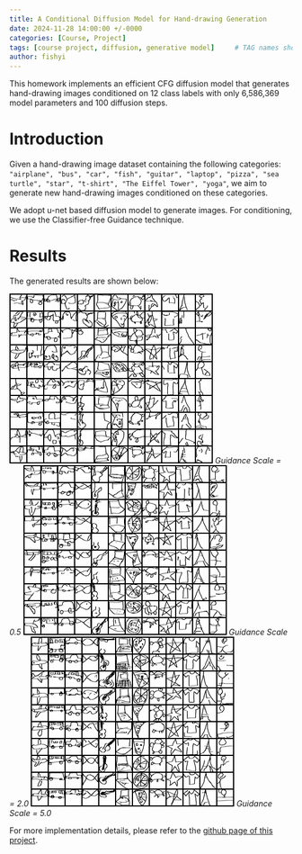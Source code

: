 ```yaml
---
title: A Conditional Diffusion Model for Hand-drawing Generation
date: 2024-11-28 14:00:00 +/-0000
categories: [Course, Project]
tags: [course project, diffusion, generative model]     # TAG names should always be lowercase
author: fishyi
---
```


This homework implements an efficient CFG diffusion model that generates hand-drawing images conditioned on 12 class labels with only 6,586,369 model parameters and 100 diffusion steps.

# Introduction

Given a hand-drawing image dataset containing the following categories: `"airplane", "bus", "car", "fish", "guitar", "laptop", "pizza", "sea turtle", "star", "t-shirt", "The Eiffel Tower", "yoga"`, we aim to generate new hand-drawing images conditioned on these categories.

We adopt u-net based diffusion model to generate images. For conditioning, we use the Classifier-free Guidance technique.

# Results

The generated results are shown below:

![generated results](/assets/post/2024-11-28-a-diffusion-model-for-hand-drawing-generation/guidance0.5.png)
_Guidance Scale = 0.5_
![generated results](/assets/post/2024-11-28-a-diffusion-model-for-hand-drawing-generation/guidance2.0.png)
_Guidance Scale = 2.0_
![generated results](/assets/post/2024-11-28-a-diffusion-model-for-hand-drawing-generation/guidance5.0.png)
_Guidance Scale = 5.0_



For more implementation details, please refer to the [github page of this project](https://github.com/F1shYi/diffusion12/).
